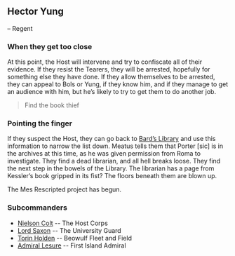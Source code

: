 ## Hector Yung 
– Regent

### When they get too close

At this point, the Host will intervene and try to confiscate all of their evidence. If they resist the Tearers, they will be arrested, hopefully for something else they have done. If they allow themselves to be arrested, they can appeal to Bols or Yung, if they know him, and if they manage to get an audience with him, but he’s likely to try to get them to do another  job.

> Find the book thief
 

### Pointing the finger

If they suspect the Host, they can go back to [Bard’s Library](/l/bards_library.md) and use this information to narrow the list down. Meatus tells them that Porter [sic] is in the archives at this time, as he was given permission from Roma to investigate. They find a dead librarian, and all hell breaks loose. They find the next step in the bowels of the Library. The librarian has a page from Kessler’s book gripped in its fist? The floors beneath them are blown up.

The Mes Rescripted project has begun.

### Subcommanders

 * [Nielson Colt](/p/colt.md) -- The Host Corps
 * [Lord Saxon](/p/lord_saxon.md) -- The University Guard
 * [Torin Holden](/p/holden.md) -- Beowulf Fleet and Field
 * [Admiral Lesure](/p/lesure.md) -- First Island Admiral
